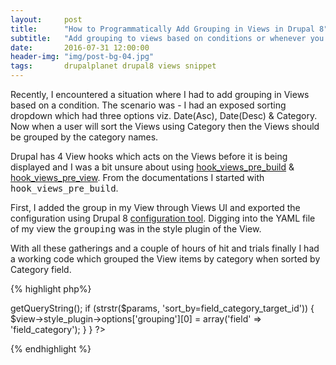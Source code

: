 ```yaml
---
layout:     post
title:      "How to Programmatically Add Grouping in Views in Drupal 8"
subtitle:   "Add grouping to views based on conditions or whenever you need via code."
date:       2016-07-31 12:00:00
header-img: "img/post-bg-04.jpg"
tags:       drupalplanet drupal8 views snippet
---
```


Recently, I encountered a situation where I had to add grouping in Views based on a condition. The scenario was - I had an exposed sorting dropdown which had three options viz. Date(Asc), Date(Desc) & Category. Now when a user will sort the Views using Category then the Views should be grouped by the category names.

Drupal has 4 View hooks which acts on the Views before it is being displayed and I was a bit unsure about using [hook_views_pre_build](https://api.drupal.org/api/drupal/core%21modules%21views%21views.api.php/function/hook_views_pre_build/8.2.x) & [hook_views_pre_view](https://api.drupal.org/api/drupal/core%21modules%21views%21views.api.php/function/hook_views_pre_view/8.2.x). From the documentations I started with <kbd>hook_views_pre_build</kbd>.

First, I added the group in my View through Views UI and exported the configuration using Drupal 8 [configuration tool](https://www.drupal.org/documentation/administer/config). Digging into the YAML file of my view the <kbd>grouping</kbd> was in the style plugin of the View.

With all these gatherings and a couple of hours of hit and trials finally I had a working code which grouped the View items by category when sorted by Category field.

{% highlight php%}
<?php
function MODULENAME_views_pre_build(ViewExecutable $view) {
  $params = Drupal::request()->getQueryString();
  if (strstr($params, 'sort_by=field_category_target_id')) {
    $view->style_plugin->options['grouping'][0] = array('field' => 'field_category');
  }
}
?>
{% endhighlight %}
